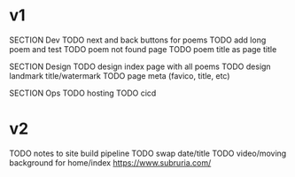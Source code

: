 # v1
SECTION Dev
TODO next and back buttons for poems
TODO add long poem and test
TODO poem not found page
TODO poem title as page title


SECTION Design
TODO design index page with all poems
TODO design landmark title/watermark
TODO page meta (favico, title, etc)

SECTION Ops
TODO hosting
TODO cicd

# v2
TODO notes to site build pipeline
TODO swap date/title
TODO video/moving background for home/index https://www.subruria.com/

